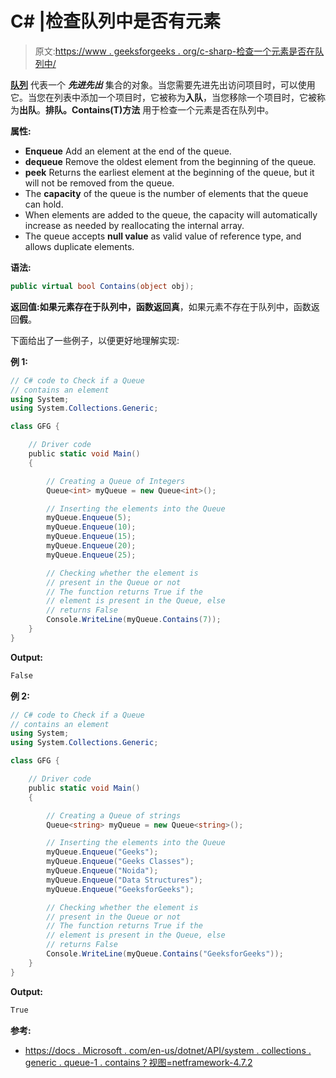 # C# |检查队列中是否有元素

> 原文:[https://www . geeksforgeeks . org/c-sharp-检查一个元素是否在队列中/](https://www.geeksforgeeks.org/c-sharp-check-if-an-element-is-in-the-queue/)

**[队列](https://www.geeksforgeeks.org/queue-data-structure/)** 代表一个 ***先进先出*** 集合的对象。当您需要先进先出访问项目时，可以使用它。当您在列表中添加一个项目时，它被称为**入队**，当您移除一个项目时，它被称为**出队**。**排队<t>。Contains(T)方法</t>** 用于检查一个元素是否在队列<t>中。</t>

**属性:**

*   **Enqueue** Add an element at the end of the queue.
*   **dequeue** Remove the oldest element from the beginning of the queue.
*   **peek** Returns the earliest element at the beginning of the queue, but it will not be removed from the queue.
*   The **capacity** of the queue is the number of elements that the queue can hold.
*   When elements are added to the queue, the capacity will automatically increase as needed by reallocating the internal array.
*   The queue accepts **null value** as valid value of reference type, and allows duplicate elements.

**语法:**

```cs
public virtual bool Contains(object obj);

```

**返回值:**如果元素存在于队列中，函数返回**真**，如果元素不存在于队列中，函数返回**假**。

下面给出了一些例子，以便更好地理解实现:

**例 1:**

```cs
// C# code to Check if a Queue
// contains an element
using System;
using System.Collections.Generic;

class GFG {

    // Driver code
    public static void Main()
    {

        // Creating a Queue of Integers
        Queue<int> myQueue = new Queue<int>();

        // Inserting the elements into the Queue
        myQueue.Enqueue(5);
        myQueue.Enqueue(10);
        myQueue.Enqueue(15);
        myQueue.Enqueue(20);
        myQueue.Enqueue(25);

        // Checking whether the element is
        // present in the Queue or not
        // The function returns True if the
        // element is present in the Queue, else
        // returns False
        Console.WriteLine(myQueue.Contains(7));
    }
}
```

**Output:**

```cs
False

```

**例 2:**

```cs
// C# code to Check if a Queue
// contains an element
using System;
using System.Collections.Generic;

class GFG {

    // Driver code
    public static void Main()
    {

        // Creating a Queue of strings
        Queue<string> myQueue = new Queue<string>();

        // Inserting the elements into the Queue
        myQueue.Enqueue("Geeks");
        myQueue.Enqueue("Geeks Classes");
        myQueue.Enqueue("Noida");
        myQueue.Enqueue("Data Structures");
        myQueue.Enqueue("GeeksforGeeks");

        // Checking whether the element is
        // present in the Queue or not
        // The function returns True if the
        // element is present in the Queue, else
        // returns False
        Console.WriteLine(myQueue.Contains("GeeksforGeeks"));
    }
}
```

**Output:**

```cs
True

```

**参考:**

*   [https://docs . Microsoft . com/en-us/dotnet/API/system . collections . generic . queue-1 . contains？视图=netframework-4.7.2](https://docs.microsoft.com/en-us/dotnet/api/system.collections.generic.queue-1.contains?view=netframework-4.7.2)